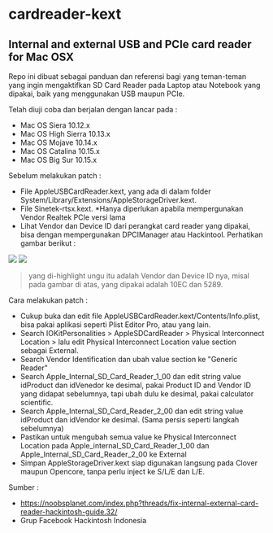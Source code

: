 # cardreader-kext

## Internal and external USB and PCIe card reader for Mac OSX

Repo ini dibuat sebagai panduan dan referensi bagi yang teman-teman yang ingin mengaktifkan SD Card Reader pada Laptop atau Notebook yang dipakai, baik yang menggunakan USB maupun PCIe.

Telah diuji coba dan berjalan dengan lancar pada :
- Mac OS Siera 10.12.x
- Mac OS High Sierra 10.13.x
- Mac OS Mojave 10.14.x
- Mac OS Catalina 10.15.x
- Mac OS Big Sur 10.15.x

Sebelum melakukan patch :
- File AppleUSBCardReader.kext, yang ada di dalam folder System/Library/Extensions/AppleStorageDriver.kext.
- File Sinetek-rtsx.kext. *Hanya diperlukan apabila mempergunakan Vendor Realtek PCIe versi lama
- Lihat Vendor dan Device ID dari perangkat card reader yang dipakai, bisa dengan mempergunakan DPCIManager atau Hackintool. Perhatikan gambar berikut :

![](https://raw.githubusercontent.com/daniasefine/cardreader-kext/main/img/1.png)
![](https://raw.githubusercontent.com/daniasefine/cardreader-kext/main/img/2.png)
> yang di-highlight ungu itu adalah Vendor dan Device ID nya, misal pada gambar di atas, yang dipakai adalah 10EC dan 5289.

Cara melakukan patch :
- Cukup buka dan edit file AppleUSBCardReader.kext/Contents/Info.plist, bisa pakai aplikasi seperti Plist Editor Pro, atau yang lain.
- Search IOKitPersonalities > AppleSDCardReader > Physical Interconnect Location > lalu edit Physical Interconnect Location value section sebagai External.
- Search Vendor Identification dan ubah value section ke "Generic Reader"
- Search Apple_Internal_SD_Card_Reader_1_00 dan edit string value idProduct dan idVenedor ke desimal, pakai Product ID and Vendor ID yang didapat sebelumnya, tapi ubah dulu ke desimal, pakai calculator scientific.
- Search Apple_Internal_SD_Card_Reader_2_00 dan edit string value idProduct dan idVendor ke desimal. (Sama persis seperti langkah sebelumnya)
- Pastikan untuk mengubah semua value ke Physical Interconnect Location pada Apple_internal_SD_Card_Reader_1_00 dan Apple_Internal_SD_Card_Reader_2_00 ke External
- Simpan AppleStorageDriver.kext siap digunakan langsung pada Clover maupun Opencore, tanpa perlu inject ke S/L/E dan L/E.

Sumber :
- https://noobsplanet.com/index.php?threads/fix-internal-external-card-reader-hackintosh-guide.32/
- Grup Facebook Hackintosh Indonesia

